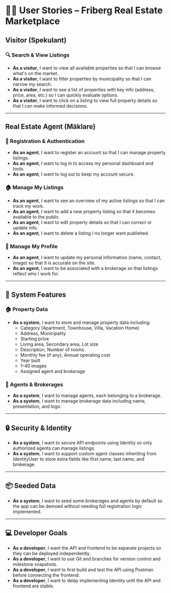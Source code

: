 ﻿# 🧑‍💼 User Stories – Friberg Real Estate Marketplace

## Visitor (Spekulant)

### 🔍 Search & View Listings
- **As a visitor**, I want to view all available properties so that I can browse what's on the market.
- **As a visitor**, I want to filter properties by municipality so that I can narrow my search.
- **As a visitor**, I want to see a list of properties with key info (address, price, area, etc.) so I can quickly evaluate options.
- **As a visitor**, I want to click on a listing to view full property details so that I can make informed decisions.

---

## Real Estate Agent (Mäklare)

### 👤 Registration & Authentication
- **As an agent**, I want to register an account so that I can manage property listings.
- **As an agent**, I want to log in to access my personal dashboard and tools.
- **As an agent**, I want to log out to keep my account secure.

### 🏠 Manage My Listings
- **As an agent**, I want to see an overview of my active listings so that I can track my work.
- **As an agent**, I want to add a new property listing so that it becomes available to the public.
- **As an agent**, I want to edit property details so that I can correct or update info.
- **As an agent**, I want to delete a listing I no longer want published.

### 👤 Manage My Profile
- **As an agent**, I want to update my personal information (name, contact, image) so that it is accurate on the site.
- **As an agent**, I want to be associated with a brokerage so that listings reflect who I work for.

---

## 🏢 System Features

### 🏠 Property Data
- **As a system**, I want to store and manage property data including:  
  - Category (Apartment, Townhouse, Villa, Vacation Home)  
  - Address, Municipality  
  - Starting price  
  - Living area, Secondary area, Lot size  
  - Description, Number of rooms  
  - Monthly fee (if any), Annual operating cost  
  - Year built  
  - 1–40 images  
  - Assigned agent and brokerage  

### 👥 Agents & Brokerages
- **As a system**, I want to manage agents, each belonging to a brokerage.
- **As a system**, I want to manage brokerage data including name, presentation, and logo.

---

## 🔒 Security & Identity

- **As a system**, I want to secure API endpoints using Identity so only authorized agents can manage listings.
- **As a system**, I want to support custom agent classes inheriting from IdentityUser to store extra fields like first name, last name, and brokerage.

---

## 📦 Seeded Data

- **As a system**, I want to seed some brokerages and agents by default so the app can be demoed without needing full registration logic implemented.

---

## 💻 Developer Goals

- **As a developer**, I want the API and frontend to be separate projects so they can be deployed independently.
- **As a developer**, I want to use Git and branches for version control and milestone snapshots.
- **As a developer**, I want to first build and test the API using Postman before connecting the frontend.
- **As a developer**, I want to delay implementing Identity until the API and frontend are stable.

